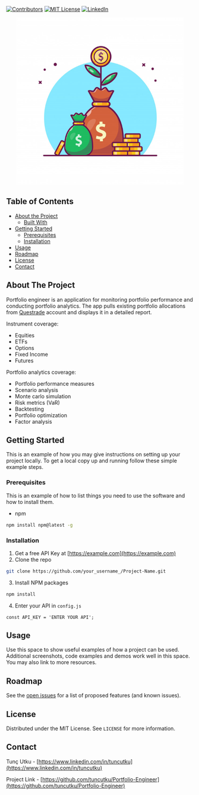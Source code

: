 [![Contributors][contributors-shield]][contributors-url]
[![MIT License][license-shield]][license-url]
[![LinkedIn][linkedin-shield]][linkedin-url]



<!-- PROJECT LOGO -->
<p align="center">
  <img src="./res/investment_image_1.jpg" alt="Size Limit CLI" width="450">
</p>



<!-- TABLE OF CONTENTS -->
## Table of Contents

* [About the Project](#about-the-project)
  * [Built With](#built-with)
* [Getting Started](#getting-started)
  * [Prerequisites](#prerequisites)
  * [Installation](#installation)
* [Usage](#usage)
* [Roadmap](#roadmap)
* [License](#license)
* [Contact](#contact)




<!-- ABOUT THE PROJECT -->
## About The Project


Portfolio engineer is an application for monitoring portfolio performance and conducting portfolio analytics. The app pulls existing portfolio allocations from [Questrade](https://www.questrade.com/home) account and displays it in a detailed report.

Instrument coverage:
* Equities
* ETFs
* Options
* Fixed Income
* Futures

Portfolio analytics coverage:
* Portfolio performance measures
* Scenario analysis
* Monte carlo simulation
* Risk metrics (VaR)
* Backtesting
* Portfolio optimization
* Factor analysis


<!-- GETTING STARTED -->
## Getting Started

This is an example of how you may give instructions on setting up your project locally.
To get a local copy up and running follow these simple example steps.

### Prerequisites

This is an example of how to list things you need to use the software and how to install them.
* npm
```sh
npm install npm@latest -g
```

### Installation

1. Get a free API Key at [https://example.com](https://example.com)
2. Clone the repo
```sh
git clone https://github.com/your_username_/Project-Name.git
```
3. Install NPM packages
```sh
npm install
```
4. Enter your API in `config.js`
```JS
const API_KEY = 'ENTER YOUR API';
```



<!-- USAGE EXAMPLES -->
## Usage

Use this space to show useful examples of how a project can be used. Additional screenshots, code examples and demos work well in this space. You may also link to more resources.



<!-- ROADMAP -->
## Roadmap

See the [open issues](https://github.com/tuncutku/Portfolio-Engineer/issues) for a list of proposed features (and known issues).



<!-- LICENSE -->
## License

Distributed under the MIT License. See `LICENSE` for more information.



<!-- CONTACT -->
## Contact

Tunç Utku - [https://www.linkedin.com/in/tuncutku](https://www.linkedin.com/in/tuncutku)

Project Link - [https://github.com/tuncutku/Portfolio-Engineer](https://github.com/tuncutku/Portfolio-Engineer)




<!-- MARKDOWN LINKS & IMAGES -->
<!-- https://www.markdownguide.org/basic-syntax/#reference-style-links -->
[contributors-shield]: https://img.shields.io/github/contributors/othneildrew/Best-README-Template.svg?style=flat-square
[contributors-url]: https://github.com/othneildrew/Best-README-Template/graphs/contributors
[forks-shield]: https://img.shields.io/github/forks/othneildrew/Best-README-Template.svg?style=flat-square
[forks-url]: https://github.com/othneildrew/Best-README-Template/network/members
[stars-shield]: https://img.shields.io/github/stars/othneildrew/Best-README-Template.svg?style=flat-square
[stars-url]: https://github.com/othneildrew/Best-README-Template/stargazers
[issues-shield]: https://img.shields.io/github/issues/othneildrew/Best-README-Template.svg?style=flat-square
[issues-url]: https://github.com/othneildrew/Best-README-Template/issues
[license-shield]: https://img.shields.io/github/license/othneildrew/Best-README-Template.svg?style=flat-square
[license-url]: https://github.com/othneildrew/Best-README-Template/blob/master/LICENSE.txt
[linkedin-shield]: https://img.shields.io/badge/-LinkedIn-black.svg?style=flat-square&logo=linkedin&colorB=555
[linkedin-url]: https://linkedin.com/in/othneildrew
[product-screenshot]: images/screenshot.png